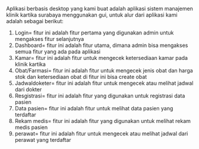 Aplikasi berbasis desktop yang kami buat adalah aplikasi sistem manajemen klinik kartika surabaya menggunakan gui, untuk alur dari aplikasi kami adalah sebagai berikut:
1. Login= fitur ini adalah fitur pertama yang digunakan admin untuk mengakses fitur selanjutnya
2. Dashboard= fitur ini adalah fitur utama, dimana admin bisa mengakses semua fitur yang ada pada aplikasi
3. Kamar= fitur ini adalah fitur untuk mengecek ketersediaan kamar pada klinik kartika
4. Obat/Farmasi= fitur ini adalah fitur untuk mengecek jenis obat dan harga stok dan ketersediaan obat di fitur ini bisa create obat
5. Jadwaldoketer= fitur ini adalah fitur untuk mengecek atau melihat jadwal dari dokter
6. Resgistrasi= fitur ini adalah fitur yang digunakan untuk registrasi data pasien
7. Data pasien= fitur ini adalah fitur untuk melihat data pasien yang terdaftar
8. Rekam medis=  fitur ini adalah fitur yang digunakan untuk melihat rekam medis pasien
9. perawat= fitur ini adalah fitur untuk mengecek atau melihat jadwal dari perawat yang terdaftar

